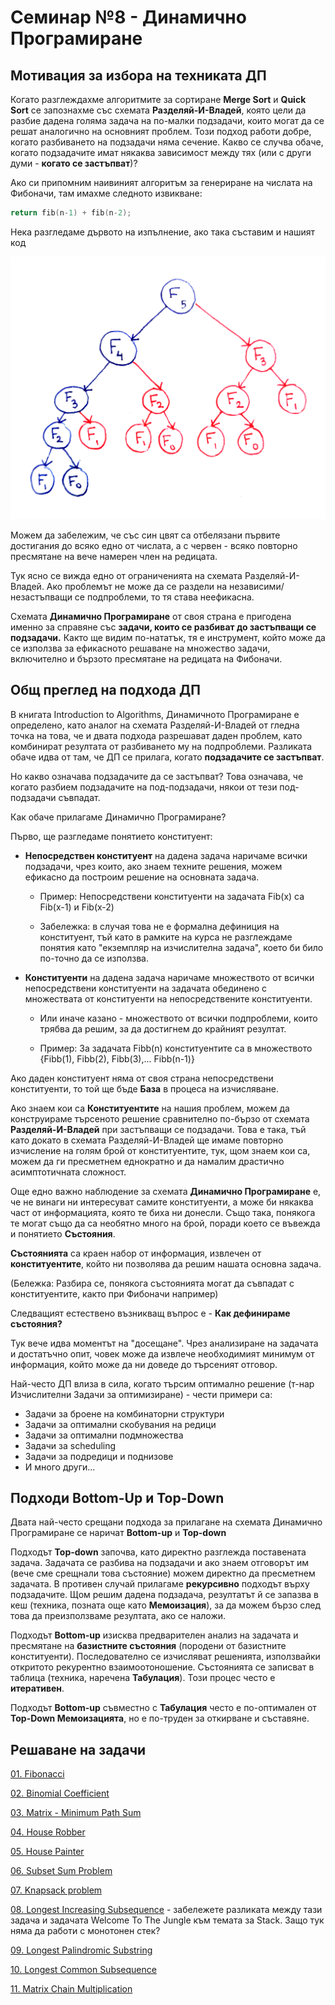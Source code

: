 # Семинар №8 - Динамично Програмиране

## Мотивация за избора на техниката ДП
Когато разглеждахме алгоритмите за сортиране **Merge Sort** и **Quick Sort** се запознахме със схемата **Разделяй-И-Владей**, която цели да разбие дадена голяма задача на по-малки подзадачи, които могат да се решат аналогично на основният проблем. Този подход работи добре, когато разбиването на подзадачи няма сечение. Какво се случва обаче, когато подзадачите имат някаква зависимост между тях (или с други думи - **когато се застъпват**)?

Ако си припомним наивиният алгоритъм за генериране на числата на Фибоначи, там имахме следното извикване:

```c++
return fib(n-1) + fib(n-2);
```

Нека разгледаме дървото на изпълнение, ако така съставим и нашият код

![binaryTree.png](./Images/fibonacci-naive.png)

Можем да забележим, че със син цвят са отбелязани първите достигания до всяко едно от числата, а с червен - всяко повторно пресмятане на вече намерен член на редицата.

Тук ясно се вижда едно от ограниченията на схемата Разделяй-И-Владей. Ако проблемът не може да се раздели на независими/незастъпващи се подпроблеми, то тя става неефикасна.

Схемата **Динамично Програмиране** от своя страна е пригодена именно за справяне със **задачи, които се разбиват до застъпващи се подзадачи.** Както ще видим по-нататък, тя е инструмент, който може да се използва за ефикасното решаване на множество задачи, включително и бързото пресмятане на редицата на Фибоначи.

## Общ преглед на подхода ДП
В книгата Introduction to Algorithms, Динамичното Програмиране е определено, като аналог на схемата Разделяй-И-Владей от гледна точка на това, че и двата подхода разрешават даден проблем, като комбинират резултата от разбиването му на подпроблеми. Разликата обаче идва от там, че ДП се прилага, когато **подзадачите се застъпват**.

Но какво означава подзадачите да се застъпват? Това означава, че когато разбием подзадачите на под-подзадачи, някои от тези под-подзадачи съвпадат.

Как обаче прилагаме Динамично Програмиране?

Първо, ще разгледаме понятието конституент:

* **Непосредствен конституент** на дадена задача наричаме всички подзадачи, чрез които, ако знаем техните решения, можем ефикасно да построим решение на основната задача.

  * Пример: Непосредствени конституенти на задачата Fib(x) са Fib(x-1) и Fib(x-2)

  * Забележка: в случая това не е формална дефиниция на конституент, тъй като в рамките на курса не разглеждаме понятия като "екземпляр на изчислителна задача", което би било по-точно да се използва.

* **Конституенти** на дадена задача наричаме множеството от всички непосредствени конституенти на задачата обединено с множествата от конституенти на непосредствените конституенти.
  
  * Или иначе казано - множеството от всички подпроблеми, които трябва да решим, за да достигнем до крайният резултат.
  
  * Пример: За задачата Fibb(n) конституентите са в множеството {Fibb(1), Fibb(2), Fibb(3),... Fibb(n-1)}

Ако даден конституент няма от своя страна непосредствени конституенти, то той ще бъде **База** в процеса на изчисляване.

Ако знаем кои са **Конституентите** на нашия проблем, можем да конструираме търсеното решение сравнително по-бързо от схемата **Разделяй-И-Владей** при застъпващи се подзадачи. Това е така, тъй като докато в схемата Разделяй-И-Владей ще имаме повторно изчисление на голям брой от конституентите, тук, щом знаем кои са, можем да ги пресметнем еднократно и да намалим драстично асимптотичната сложност.

Още едно важно наблюдение за схемата **Динамично Програмиране** е, че не винаги ни интересуват самите конституенти, а може би някаква част от информацията, която те биха ни донесли. Също така, понякога те могат също да са необятно много на брой, поради което се въвежда и понятието **Състояния**.

**Състоянията** са краен набор от информация, извлечен от **конституентите**, който ни позволява да решим нашата основна задача.

(Бележка: Разбира се, понякога състоянията могат да съвпадат с конституентите, както при Фибоначи например)

Следващият естествено възникващ въпрос е - **Как дефинираме състояния?**

Тук вече идва моментът на "досещане". Чрез анализиране на задачата и достатъчно опит, човек може да извлече необходимият минимум от информация, който може да ни доведе до търсеният отговор. 

Най-често ДП влиза в сила, когато търсим оптимално решение (т-нар Изчислителни Задачи за оптимизиране) - чести примери са:

* Задачи за броене на комбинаторни структури
* Задачи за оптимални скобувания на редици
* Задачи за оптимални подмножества
* Задачи за scheduling
* Задачи за подредици и поднизове
* И много други...

## Подходи Bottom-Up и Top-Down
Двата най-често срещани подхода за прилагане на схемата Динамично Програмиране се наричат **Bottom-up** и **Top-down**

Подходът **Top-down** започва, като директно разглежда поставената задача. Задачата се разбива на подзадачи и ако знаем отговорът им (вече сме срещнали това състояние) можем директно да пресметнем задачата. В противен случай прилагаме **рекурсивно** подходът върху подзадачите. Щом решим дадена подзадача, резултатът й се запазва в кеш (техника, позната още като **Мемоизация**), за да можем бързо след това да преизползваме резултата, ако се наложи.

Подходът **Bottom-up** изисква предварителен анализ на задачата и пресмятане на **базистните състояния** (породени от базистните конституенти). Последователно се изчисляват решенията, използвайки откритото рекурентно взаимоотоношение. Състоянията се записват в таблица (техника, наречена **Табулация**). Този процес често е **итеративен**.

Подходът **Bottom-up** съвместно с **Табулация** често е по-оптимален от **Top-Down Мемоизацията**, но е по-труден за откирване и съставяне.

## Решаване на задачи
[01. Fibonacci](https://leetcode.com/problems/fibonacci-number/description/)

[02. Binomial Coefficient]()

[03. Matrix - Minimum Path Sum](https://leetcode.com/problems/minimum-path-sum/description/)

[04. House Robber](https://leetcode.com/problems/house-robber/description/)

[05. House Painter]()

[06. Subset Sum Problem]()

[07. Knapsack problem]()

[08. Longest Increasing Subsequence](https://leetcode.com/problems/longest-increasing-subsequence/description/) - забележете разликата между тази задача и задачата Welcome To The Jungle към темата за Stack. Защо тук няма да работи с монотонен стек?

[09. Longest Palindromic Substring](https://leetcode.com/problems/longest-palindromic-substring/description/)

[10. Longest Common Subsequence](https://leetcode.com/problems/longest-common-subsequence/description/)

[11. Matrix Chain Multiplication]()